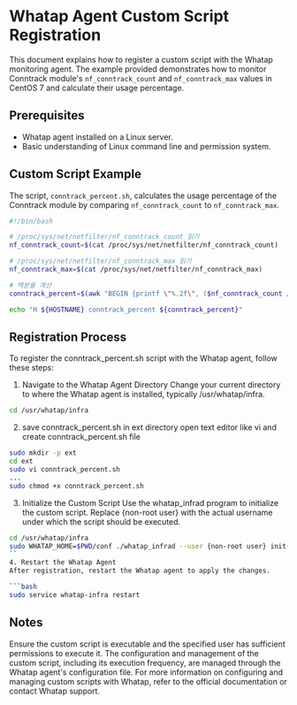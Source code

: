 # Whatap Agent Custom Script Registration

This document explains how to register a custom script with the Whatap monitoring agent. The example provided demonstrates how to monitor Conntrack module's `nf_conntrack_count` and `nf_conntrack_max` values in CentOS 7 and calculate their usage percentage.

## Prerequisites

- Whatap agent installed on a Linux server.
- Basic understanding of Linux command line and permission system.

## Custom Script Example

The script, `conntrack_percent.sh`, calculates the usage percentage of the Conntrack module by comparing `nf_conntrack_count` to `nf_conntrack_max`.

```bash
#!/bin/bash

# /proc/sys/net/netfilter/nf_conntrack_count 읽기
nf_conntrack_count=$(cat /proc/sys/net/netfilter/nf_conntrack_count)

# /proc/sys/net/netfilter/nf_conntrack_max 읽기
nf_conntrack_max=$(cat /proc/sys/net/netfilter/nf_conntrack_max)

# 백분율 계산
conntrack_percent=$(awk "BEGIN {printf \"%.2f\", ($nf_conntrack_count / $nf_conntrack_max) * 100}")

echo "H ${HOSTNAME} conntrack_percent ${conntrack_percent}"
```

## Registration Process
To register the conntrack_percent.sh script with the Whatap agent, follow these steps:

1. Navigate to the Whatap Agent Directory
Change your current directory to where the Whatap agent is installed, typically /usr/whatap/infra.

```bash
cd /usr/whatap/infra
```
2. save conntrack_percent.sh in ext directory
open text editor like vi and create conntrack_percent.sh file 
```bash
sudo mkdir -p ext 
cd ext
sudo vi conntrack_percent.sh
...
sudo chmod +x conntrack_percent.sh
```

3. Initialize the Custom Script
Use the whatap_infrad program to initialize the custom script. Replace {non-root user} with the actual username under which the script should be executed.

```bash
cd /usr/whatap/infra
sudo WHATAP_HOME=$PWD/conf ./whatap_infrad --user {non-root user} init-script
``
4. Restart the Whatap Agent
After registration, restart the Whatap agent to apply the changes.

```bash
sudo service whatap-infra restart
```
## Notes
Ensure the custom script is executable and the specified user has sufficient permissions to execute it.
The configuration and management of the custom script, including its execution frequency, are managed through the Whatap agent's configuration file.
For more information on configuring and managing custom scripts with Whatap, refer to the official documentation or contact Whatap support.



